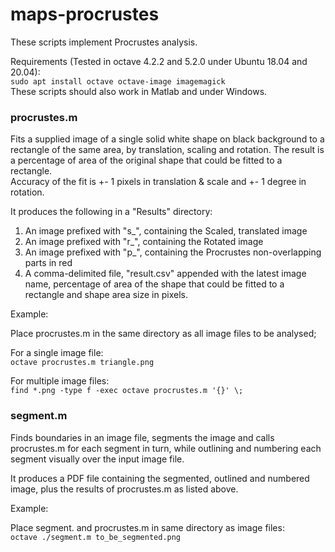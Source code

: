 # maps-procrustes
These scripts implement Procrustes analysis.

Requirements (Tested in octave 4.2.2 and 5.2.0 under Ubuntu 18.04 and 20.04):  
```sudo apt install octave octave-image imagemagick```  
These scripts should also work in Matlab and under Windows.


### procrustes.m
Fits a supplied image of a single solid white shape on black background to a rectangle of the same area, by translation, scaling and rotation. The result is a percentage of area of the original shape that could be fitted to a rectangle.  
Accuracy of the fit is +- 1 pixels in translation & scale and +- 1 degree in rotation.

It produces the following in a "Results" directory:
1. An image prefixed with "s_", containing the Scaled, translated image
2. An image prefixed with "r_", containing the Rotated image
3. An image prefixed with "p_", containing the Procrustes non-overlapping parts in red
4. A comma-delimited file, "result.csv" appended with the latest image name,
   percentage of area of the shape that could be fitted to a rectangle and shape
   area size in pixels.

Example:  

Place procrustes.m in the same directory as all image files to be analysed;

For a single image file:  
```octave procrustes.m triangle.png```

For multiple image files:  
```find *.png -type f -exec octave procrustes.m '{}' \;```


### segment.m
Finds boundaries in an image file, segments the image and calls procrustes.m for each segment in turn, while outlining and numbering each segment visually over the input image file.

It produces a PDF file containing the segmented, outlined and numbered image, plus the results of procrustes.m as listed above.

Example:  

Place segment. and procrustes.m in same directory as image files:  
```octave ./segment.m to_be_segmented.png```
